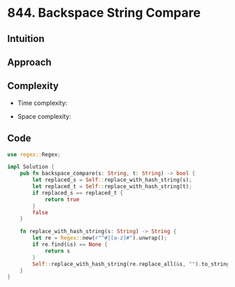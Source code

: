 # 844. Backspace String Compare

## Intuition

## Approach
<!-- Describe your approach to solving the problem. -->

## Complexity

- Time complexity:
<!-- Add your time complexity here, e.g. $$O(n)$$ -->

- Space complexity:
<!-- Add your space complexity here, e.g. $$O(n)$$ -->

## Code

```rust
use regex::Regex;

impl Solution {
    pub fn backspace_compare(s: String, t: String) -> bool {
        let replaced_s = Self::replace_with_hash_string(s);
        let replaced_t = Self::replace_with_hash_string(t);
        if replaced_s == replaced_t {
            return true
        }
        false
    }

    fn replace_with_hash_string(s: String) -> String {
        let re = Regex::new(r"^#|[a-z]#").unwrap();
        if re.find(&s) == None {
            return s
        }
        Self::replace_with_hash_string(re.replace_all(&s, "").to_string())
    }
}
```
